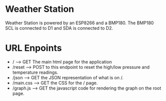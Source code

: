 # Weather Station
Weather Station is powered by an ESP8266 and a BMP180.
The BMP180 SCL is connected to D1 and SDA is connected to D2.

# URL Enpoints
* / --> GET The main html page for the application
* /reset --> POST to this endpoint to reset the high/low pressure and temperature readings.
* /json --> GET the JSON representation of what is on /.
* /main.css --> GET the CSS for the / page.
* /graph.js --> GET the javascript code for rendering the graph on the root page.